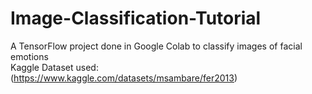 # Image-Classification-Tutorial
A TensorFlow project done in Google Colab to classify images of facial emotions\
Kaggle Dataset used: (https://www.kaggle.com/datasets/msambare/fer2013)
